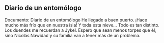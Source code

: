 ## Diario de un entomólogo
Documento: Diario de un entomólogo
He llegado a buen puerto. ¡Hace mucho más frío que en nuestra isla! Y toda esta nieve... Todo es tan distinto. Los duendes me recuerdan a Jykel. Espero que sean menos torpes que él, sino Nicolás Nawidad y su familia van a tener más de un problema.
